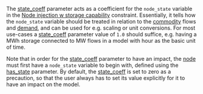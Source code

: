 The [state\_coeff](@ref) parameter acts as a coefficient for the `node_state` variable
in the [Node injection w storage capability](@ref) constraint.
Essentially, it tells how the `node_state` variable should be treated in relation to the [commodity](@ref) flows
and [demand](@ref), and can be used for e.g. scaling or unit conversions.
For most use-cases a [state\_coeff](@ref) parameter value of `1.0` should suffice,
e.g. having a MWh storage connected to MW flows in a model with hour as the basic unit of time.

Note that in order for the [state\_coeff](@ref) parameter to have an impact,
the [node](@ref) must first have a `node_state` variable to begin with,
defined using the [has\_state](@ref) parameter.
By default, the [state\_coeff](@ref) is set to zero as a precaution,
so that the user always has to set its value explicitly for it to have an impact on the model.
 